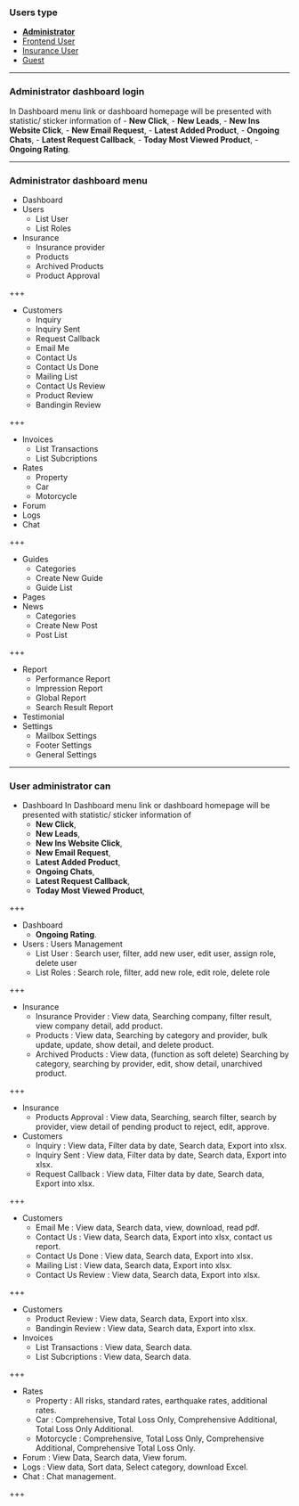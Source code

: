 ### Users type

- __[Administrator](https://gitpitch.com/rn-spark/insurance-comparison-portal/admin)__
- [Frontend User](https://gitpitch.com/rn-spark/insurance-comparison-portal/user)
- [Insurance User](https://gitpitch.com/rn-spark/insurance-comparison-portal/user-insurance)
- [Guest](https://gitpitch.com/rn-spark/insurance-comparison-portal/guest-user)

---

### Administrator dashboard login

In Dashboard menu link or dashboard homepage will be presented with statistic/ sticker information of 
    - __New Click__, 
    - __New Leads__, 
    - __New Ins Website Click__, 
    - __New Email Request__, 
    - __Latest Added Product__, 
    - __Ongoing Chats__, 
    - __Latest Request Callback__, 
    - __Today Most Viewed Product__, 
    - __Ongoing Rating__.

---

### Administrator dashboard menu

- Dashboard
- Users
    - List User
    - List Roles
- Insurance
    - Insurance provider
    - Products
    - Archived Products
    - Product Approval

+++

- Customers
    - Inquiry
    - Inquiry Sent
    - Request Callback
    - Email Me
    - Contact Us
    - Contact Us Done 
    - Mailing List
    - Contact Us Review
    - Product Review
    - Bandingin Review

+++

- Invoices
    - List Transactions
    - List Subcriptions
- Rates
    - Property
    - Car
    - Motorcycle
- Forum
- Logs
- Chat

+++

- Guides
    - Categories
    - Create New Guide
    - Guide List
- Pages
- News
    - Categories
    - Create New Post
    - Post List

+++

- Report
    - Performance Report
    - Impression Report
    - Global Report
    - Search Result Report
- Testimonial
- Settings
    - Mailbox Settings
    - Footer Settings
    - General Settings

---

### User administrator can

- Dashboard
In Dashboard menu link or dashboard homepage will be presented with statistic/ sticker information of 
    - __New Click__, 
    - __New Leads__, 
    - __New Ins Website Click__, 
    - __New Email Request__, 
    - __Latest Added Product__, 
    - __Ongoing Chats__, 
    - __Latest Request Callback__, 
    - __Today Most Viewed Product__, 

+++

- Dashboard
    - __Ongoing Rating__.
- Users : Users Management
    - List User : Search user, filter, add new user, edit user, assign role, delete user
    - List Roles : Search role, filter, add new role, edit role, delete role

+++

- Insurance
    - Insurance Provider : View data, Searching company, filter result, view company detail, add product.
    - Products : View data, Searching by category and provider, bulk update, update, show detail, and delete product.
    - Archived Products : View data, (function as soft delete) Searching by category, searching by provider, edit, show detail, unarchived product.

+++

- Insurance
    - Products Approval : View data, Searching, search filter, search by provider, view detail of pending product to reject, edit, approve.
- Customers
    - Inquiry : View data, Filter data by date, Search data, Export into xlsx.
    - Inquiry Sent : View data, Filter data by date, Search data, Export into xlsx.
    - Request Callback : View data, Filter data by date, Search data, Export into xlsx.

+++

- Customers
    - Email Me : View data, Search data, view, download, read pdf.
    - Contact Us : View data, Search data, Export into xlsx, contact us report.
    - Contact Us Done : View data, Search data, Export into xlsx.
    - Mailing List : View data, Search data, Export into xlsx.
    - Contact Us Review : View data, Search data, Export into xlsx.

+++

- Customers
    - Product Review : View data, Search data, Export into xlsx.
    - Bandingin Review : View data, Search data, Export into xlsx.
- Invoices
    - List Transactions : View data, Search data.
    - List Subcriptions : View data, Search data.

+++

- Rates
    - Property : All risks, standard rates, earthquake rates, additional rates.
    - Car : Comprehensive, Total Loss Only, Comprehensive Additional, Total Loss Only Additional.
    - Motorcycle : Comprehensive, Total Loss Only, Comprehensive Additional, Comprehensive Total Loss Only.
- Forum : View Data, Search data, View forum.
- Logs  : View data, Sort data, Select category, download Excel.
- Chat  : Chat management.

+++